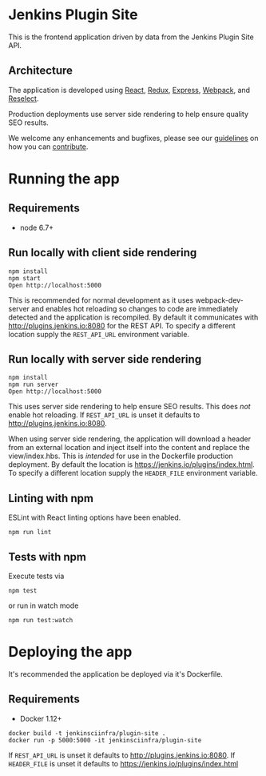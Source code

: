 # Jenkins Plugin Site
This is the frontend application driven by data from the Jenkins Plugin Site API.

## Architecture
The application is developed using [React](https://facebook.github.io/react/), [Redux](http://redux.js.org/),
[Express](http://expressjs.com/), [Webpack](https://webpack.github.io/), and
[Reselect](https://github.com/reactjs/reselect).

Production deployments use server side rendering to help ensure quality SEO results.

We welcome any enhancements and bugfixes, please see our [guidelines](CONTRIBUTING.md) on how you can
[contribute](CONTRIBUTING.md).

# Running the app

## Requirements

- node 6.7+

## Run locally with client side rendering
```
npm install
npm start
Open http://localhost:5000
```
This is recommended for normal development as it uses webpack-dev-server and enables hot reloading so changes to code
are immediately detected and the application is recompiled. By default it communicates with http://plugins.jenkins.io:8080
for the REST API. To specify a different location supply the `REST_API_URL` environment variable.

## Run locally with server side rendering
```
npm install
npm run server
Open http://localhost:5000
```

This uses server side rendering to help ensure SEO results. This does _not_ enable hot reloading.
If `REST_API_URL` is unset it defaults to http://plugins.jenkins.io:8080.

When using server side rendering, the application will download a header from an external location and inject itself
into the content and replace the view/index.hbs. This is _intended_ for use in the Dockerfile production deployment.
By default the location is https://jenkins.io/plugins/index.html. To specify a different location supply the
`HEADER_FILE` environment variable.

## Linting with npm

ESLint with React linting options have been enabled.
```
npm run lint
```

## Tests with npm

Execute tests via
```
npm test
```

or run in watch mode
```
npm run test:watch
```

# Deploying the app

It's recommended the application be deployed via it's Dockerfile.

## Requirements

- Docker 1.12+

```
docker build -t jenkinsciinfra/plugin-site .
docker run -p 5000:5000 -it jenkinsciinfra/plugin-site
```
 If `REST_API_URL` is unset it defaults to http://plugins.jenkins.io:8080. If `HEADER_FILE` is unset it defaults to
 https://jenkins.io/plugins/index.html
